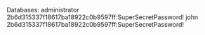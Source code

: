 Databases:
administrator         2b6d315337f18617ba18922c0b9597ff:SuperSecretPassword!
john                        2b6d315337f18617ba18922c0b9597ff:SuperSecretPassword!